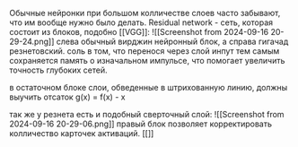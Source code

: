 Обычные нейронки при большом колличестве слоев часто забывают, что им вообще нужно было делать. 
Residual network - сеть, которая состоит из блоков, подобно [[VGG]]: 
![[Screenshot from 2024-09-16 20-29-24.png]]
слева обычный вирджин нейронный блок, а справа гигачад резнетовский. 
соль в том, что перенося через слой инпут тем самым сохраняется память о изначальном импульсе, что помогает увеличить точность глубоких сетей.

в остаточном блоке слои, обведенные в штрихованную линию, должны выучить отсаток g(x) = f(x) - x

так же у резнета есть и подобный сверточный слой:
![[Screenshot from 2024-09-16 20-29-06.png]]
правый блок позволяет корректировать колличество карточек активаций. 
[[]]